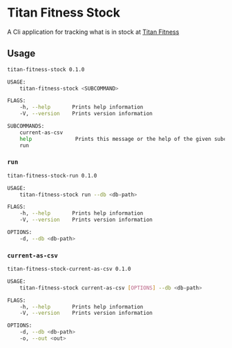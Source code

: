 # Titan Fitness Stock

A Cli application for tracking what is in stock at [Titan Fitness](https://titan.fitness)



## Usage

```sh
titan-fitness-stock 0.1.0

USAGE:
    titan-fitness-stock <SUBCOMMAND>

FLAGS:
    -h, --help       Prints help information
    -V, --version    Prints version information

SUBCOMMANDS:
    current-as-csv    
    help              Prints this message or the help of the given subcommand(s)
    run
```

### `run`

```sh
titan-fitness-stock-run 0.1.0

USAGE:
    titan-fitness-stock run --db <db-path>

FLAGS:
    -h, --help       Prints help information
    -V, --version    Prints version information

OPTIONS:
    -d, --db <db-path> 
```

### `current-as-csv`

```sh
titan-fitness-stock-current-as-csv 0.1.0

USAGE:
    titan-fitness-stock current-as-csv [OPTIONS] --db <db-path>

FLAGS:
    -h, --help       Prints help information
    -V, --version    Prints version information

OPTIONS:
    -d, --db <db-path>    
    -o, --out <out> 
```

